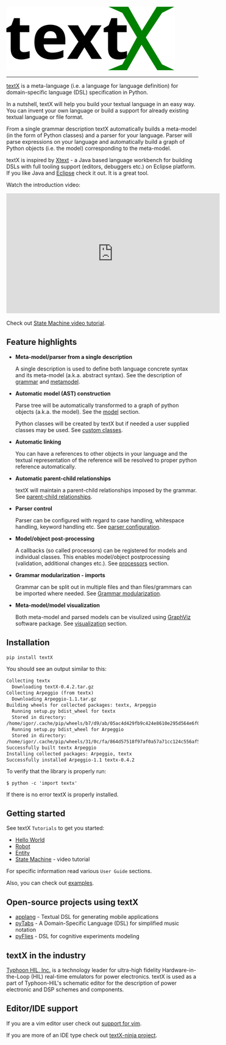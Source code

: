 ![textX logo](images/textX-logo.svg)

---

[textX](https://github.com/igordejanovic/textX) is a meta-language (i.e. a
language for language definition) for domain-specific language (DSL)
specification in Python.

In a nutshell, textX will help you build your textual language in an easy way.
You can invent your own language or build a support for already existing
textual language or file format.

From a single grammar description textX automatically builds a meta-model (in
the form of Python classes) and a parser for your language. Parser will parse
expressions on your language and automatically build a graph of Python objects
(i.e. the model) corresponding to the meta-model.

textX is inspired by [Xtext](http://www.eclipse.org/xtext/) - a Java based
language workbench for building DSLs with full tooling support (editors,
debuggers etc.) on Eclipse platform.  If you like Java and
[Eclipse](http://www.eclipse.org/) check it out. It is a great tool.

Watch the introduction video:

<iframe width="560" height="315" src="https://www.youtube.com/embed/CN2IVtInapo" frameborder="0" allowfullscreen></iframe>

Check out [State Machine video tutorial](tutorials/state_machine.md).


## Feature highlights

* **Meta-model/parser from a single description**

    A single description is used to define both language concrete syntax and its
    meta-model (a.k.a. abstract syntax). See the description of
    [grammar](grammar.md) and [metamodel](metamodel.md).

* **Automatic model (AST) construction**

    Parse tree will be automatically transformed to a graph of python objects
    (a.k.a. the model). See the [model](model.md) section.

    Python classes will be created by textX but if needed a user supplied
    classes may be used. See [custom classes](metamodel.md#custom-classes).

* **Automatic linking**

    You can have a references to other objects in your language and the textual
    representation of the reference will be resolved to proper python reference
    automatically.

* **Automatic parent-child relationships**

    textX will maintain a parent-child relationships imposed by the grammar.
    See [parent-child relationships](metamodel.md#parent-child-relationships).

* **Parser control**

    Parser can be configured with regard to case handling, whitespace handling,
    keyword handling etc. See [parser
    configuration](metamodel.md#parser-configuration).


* **Model/object post-processing**

    A callbacks (so called processors) can be registered for models and
    individual classes.  This enables model/object postprocessing (validation,
    additional changes etc.).  See [processors](metamodel.md#processors) section.


* **Grammar modularization - imports**

    Grammar can be split out in multiple files and than files/grammars can be
    imported where needed. See [Grammar
    modularization](grammar.md#grammar-modularization).


* **Meta-model/model visualization**

    Both meta-model and parsed models can be visulized using
    [GraphViz](http://graphviz.org/) software package. See
    [visualization](visualization.md) section.


## Installation

    pip install textX


You should see an output similar to this:

    Collecting textx
      Downloading textX-0.4.2.tar.gz
    Collecting Arpeggio (from textx)
      Downloading Arpeggio-1.1.tar.gz
    Building wheels for collected packages: textx, Arpeggio
      Running setup.py bdist_wheel for textx
      Stored in directory: /home/igor/.cache/pip/wheels/b7/d9/ab/05ac4d429fb9c424e8610e295d564e6f0482d2bf772efbb3be
      Running setup.py bdist_wheel for Arpeggio
      Stored in directory: /home/igor/.cache/pip/wheels/31/0c/fa/864d57518f97af0a57a71cc124c556af5c965580181204cab3
    Successfully built textx Arpeggio
    Installing collected packages: Arpeggio, textx
    Successfully installed Arpeggio-1.1 textx-0.4.2

To verify that the library is properly run:

    $ python -c 'import textx'

If there is no error textX is properly installed.

## Getting started

See textX `Tutorials` to get you started:

- [Hello World](tutorials/hello_world.md)
- [Robot](tutorials/robot.md)
- [Entity](tutorials/entity.md)
- [State Machine](tutorials/state_machine.md) - video tutorial

For specific information read various `User Guide` sections.

Also, you can
check out [examples](https://github.com/igordejanovic/textX/tree/master/examples/).


## Open-source projects using textX

- [applang](https://github.com/kosanmil/applang) - Textual DSL for generating mobile applications
- [pyTabs](https://github.com/E2Music/pyTabs) - A Domain-Specific Language (DSL) for simplified music notation
- [pyFlies](https://github.com/igordejanovic/pyFlies) - DSL for cognitive experiments modeling

## textX in the industry

[Typhoon HIL, Inc.](https://www.typhoon-hil.com/) is a technology leader for
ultra-high fidelity Hardware-in-the-Loop (HIL) real-time emulators for power
electronics.  textX is used as a part of Typhoon-HIL's schematic editor for the
description of power electronic and DSP schemes and components.

## Editor/IDE support

If you are a vim editor user check out [support for vim](https://github.com/igordejanovic/textx.vim/).

If you are more of an IDE type check out [textX-ninja project](https://github.com/igordejanovic/textX-ninja).

